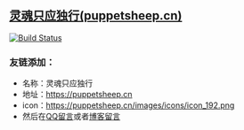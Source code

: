 ## [灵魂只应独行(puppetsheep.cn)](https://puppetsheep.cn) 
[![Build Status](https://www.travis-ci.org/puppetsheep/puppetsheep.github.io.svg?branch=master)](https://www.travis-ci.org/puppetsheep/puppetsheep.github.io)
### 友链添加：
- 名称：灵魂只应独行
- 地址：https://puppetsheep.cn
- icon：https://puppetsheep.cn/images/icons/icon_192.png
- 然后在[QQ留言](http://wpa.qq.com/msgrd?v=3&uin=2209502839&site=qq&menu=yes)或者[博客留言](https://puppetsheep.cn/comments/)